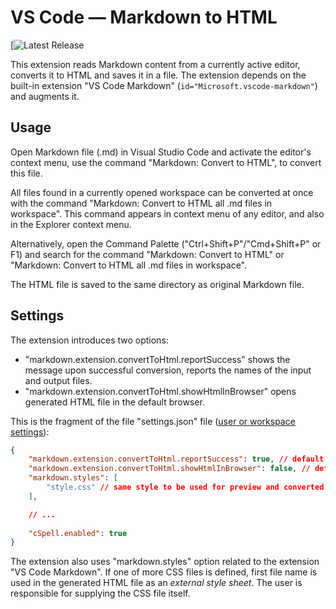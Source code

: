 # VS Code — Markdown to HTML

[![Latest Release](https://vsmarketplacebadge.apphb.com/version/sakryukov.convert-markdown-to-html.svg)

This extension reads Markdown content from a currently active editor, converts it to HTML and saves it in a file.
The extension depends on the built-in extension "VS Code Markdown" (`id="Microsoft.vscode-markdown"`) and augments it.

## Usage

Open Markdown file (.md) in Visual Studio Code and activate the editor's context menu, use the command "Markdown: Convert to HTML", to convert this file.

All files found in a currently opened workspace can be converted at once with the command "Markdown: Convert to HTML all .md files in workspace". This command appears in context menu of any editor, and also in the Explorer context menu.

Alternatively, open the Command Palette ("Ctrl+Shift+P"/"Cmd+Shift+P" or F1) and search for the command "Markdown: Convert to HTML" or "Markdown: Convert to HTML all .md files in workspace".

The HTML file is saved to the same directory as original Markdown file.

## Settings

The extension introduces two options:   

- "markdown.extension.convertToHtml.reportSuccess" shows the message upon successful conversion, reports the names of the input and output files.
- "markdown.extension.convertToHtml.showHtmlInBrowser" opens generated HTML file in the default browser.

This is the fragment of the file "settings.json" file ([user or workspace settings](https://code.visualstudio.com/docs/getstarted/settings)):

```json
{
    "markdown.extension.convertToHtml.reportSuccess": true, // default
    "markdown.extension.convertToHtml.showHtmlInBrowser": false, // default
    "markdown.styles": [
        "style.css" // same style to be used for preview and converted file
    ],

    // ...
	
    "cSpell.enabled": true
}
```

The extension also uses "markdown.styles" option related to the extension "VS Code Markdown". If one of more CSS files is defined, first file name is used in the generated HTML file as an *external style sheet*. The user is responsible for supplying the CSS file itself.
